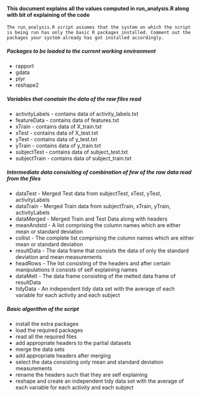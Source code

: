 #### This document explains all the values computed in run_analysis.R along with bit of explaining of the code
    The run_analysis.R script assumes that the system on which the script is being run has only the basic R packages installed. Comment out the packages your system already has got installed accordingly.

##### Packages to be loaded to the current working environment
* rapport
* gdata
* plyr
* reshape2

##### Variables that conatain the data of the raw files read
* activityLabels - contains data of activity_labels.txt
* featureData - contains data of features.txt
* xTrain - contains data of X_train.txt
* xTest - contains data of X_test.txt
* yTest - contains data of y_test.txt
* yTrain - contains data of y_train.txt
* subjectTest - contains data of subject_test.txt
* subjectTrain - contains data of subject_train.txt

##### Intermediate data consisiting of combination of few of the raw data read from the files
* dataTest - Merged Test data from subjectTest, xTest, yTest, activityLabels
* dataTrain - Merged Train data from subjectTrain, xTrain, yTrain, activityLabels
* dataMerged - Merged Train and Test Data along with headers
* meanAndstd - A list comprising the column names which are either mean or standard deviation
* collist - The complete list comprising the column names which are either mean or standard deviation
* resultData - The data frame that consists the data of only the standard deviation and mean measurements
* headRows - The list consisting of the headers and after certain manipulations it consists of self explaining names
* dataMelt - The data frame consisting of the melted data frame of resultData
* tidyData - An independent tidy data set with the average of each variable for each activity and each subject

##### Basic algorithm of the script
* install the extra packages
* load the required packages
* read all the required files
* add appropriate headers to the partial datasets
* merge the data sets
* add appropriate headers after merging
* select the data consisting only mean and standard deviation measurements
* rename the headers such that they are self explaining
* reshape and create an independent tidy data set with the average of each variable for each activity and each subject